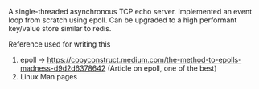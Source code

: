 A single-threaded asynchronous TCP echo server. Implemented an event loop from scratch using epoll. Can be upgraded to a high performant key/value store similar to redis.

Reference used for writing this
1. epoll -> https://copyconstruct.medium.com/the-method-to-epolls-madness-d9d2d6378642 (Article on epoll, one of the best)
2. Linux Man pages
